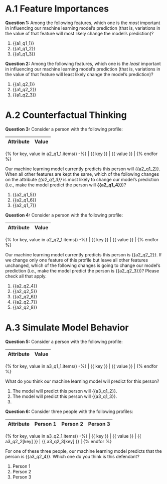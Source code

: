 # A.1 Feature Importances

**Question 1:** Among the following features, which one is the _most_ important in influencing our machine learning
model’s
prediction (that is, variations in the value of that feature will most likely change the model’s prediction)?

1. {{a1_q1_1}}
2. {{a1_q1_2}}
3. {{a1_q1_3}}

**Question 2:** Among the following features, which one is the _least_ important in influencing our machine learning
model’s
prediction (that is, variations in the value of that feature will least likely change the model’s prediction)?

1. {{a1_q2_1}}
2. {{a1_q2_2}}
3. {{a1_q2_3}}

# A.2 Counterfactual Thinking

**Question 3:** Consider a person with the following profile:

| Attribute | Value |
|-----------|-------|

{% for key, value in a2_q1_1.items() -%}
| {{ key }} | {{ value }} |
{% endfor %}

Our machine learning model currently predicts this person will {{a2_q1_2}}. When all other features are kept the same,
which of the following changes on the attribute _{{a2_q1_3}}_ is most likely to change our model’s prediction (i.e.,
make the model
predict the person will **{{a2_q1_4}}**)?

1. {{a2_q1_5}}
2. {{a2_q1_6}}
3. {{a2_q1_7}}

**Question 4:** Consider a person with the following profile:

| Attribute | Value |
|-----------|-------|

{% for key, value in a2_q2_1.items() -%}
| {{ key }} | {{ value }} |
{% endfor %}

Our machine learning model currently predicts this person is {{a2_q2_2}}. If we change only one feature of this
profile but leave all other features unchanged, which of the following changes is going to change our model’s
prediction (i.e., make the model predict the person is {{a2_q2_3}})? Please check all that apply.

1. {{a2_q2_4}}
2. {{a2_q2_5}}
3. {{a2_q2_6}}
4. {{a2_q2_7}}
5. {{a2_q2_8}}

# A.3 Simulate Model Behavior

**Question 5:** Consider a person with the following profile:

| Attribute | Value |
|-----------|-------|

{% for key, value in a3_q1_1.items() -%}
| {{ key }} | {{ value }} |
{% endfor %}

What do you think our machine learning model will predict for this person?

1. The model will predict this person will {{a3_q1_2}}.
2. The model will predict this person will {{a3_q1_3}}.
3.

**Question 6:** Consider three people with the following profiles:

| Attribute | Person 1 | Person 2 | Person 3 |
|-----------|----------|----------|----------|

{% for key, value in a3_q2_1.items() -%}
| {{ key }} | {{ value }} | {{ a3_q2_2[key] }} | {{ a3_q2_3[key] }} |
{% endfor %}

For one of these three people, our machine learning model predicts that the person is {{a3_q2_4}}. Which one do
you think is this defendant?

1. Person 1
2. Person 2
3. Person 3